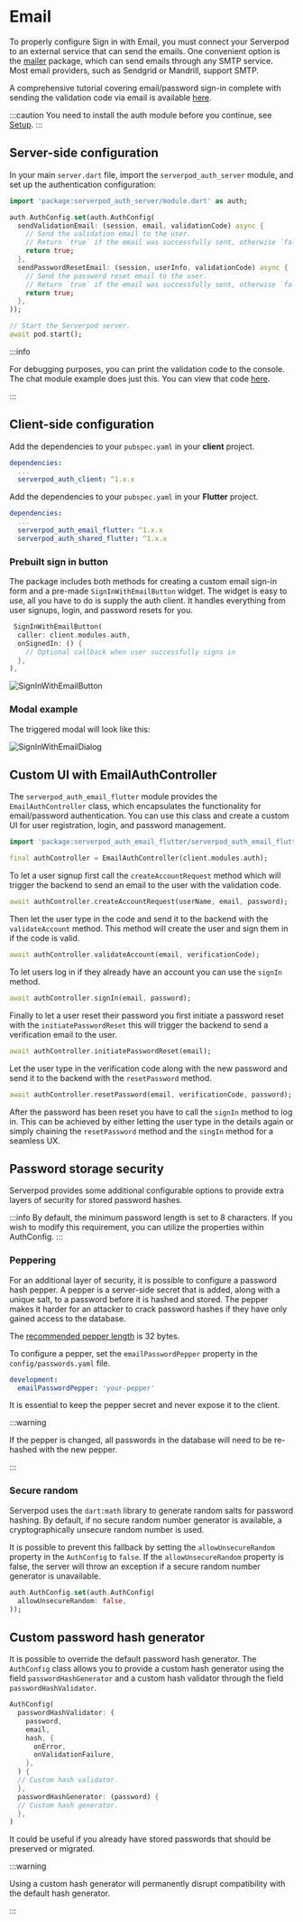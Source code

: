 # Email

To properly configure Sign in with Email, you must connect your Serverpod to an external service that can send the emails. One convenient option is the [mailer](https://pub.dev/packages/mailer) package, which can send emails through any SMTP service. Most email providers, such as Sendgrid or Mandrill, support SMTP.

A comprehensive tutorial covering email/password sign-in complete with sending the validation code via email is available [here](https://medium.com/serverpod/getting-started-with-serverpod-authentication-part-1-72c25280e6e9).

:::caution
You need to install the auth module before you continue, see [Setup](../setup).
:::

## Server-side configuration

In your main `server.dart` file,  import the `serverpod_auth_server` module, and set up the authentication configuration:

```dart
import 'package:serverpod_auth_server/module.dart' as auth;

auth.AuthConfig.set(auth.AuthConfig(
  sendValidationEmail: (session, email, validationCode) async {
    // Send the validation email to the user.
    // Return `true` if the email was successfully sent, otherwise `false`.
    return true;
  },
  sendPasswordResetEmail: (session, userInfo, validationCode) async {
    // Send the password reset email to the user.
    // Return `true` if the email was successfully sent, otherwise `false`.
    return true;
  },
));

// Start the Serverpod server.
await pod.start();
```

:::info

For debugging purposes, you can print the validation code to the console. The chat module example does just this. You can view that code [here](https://github.com/serverpod/serverpod/blob/main/examples/chat/chat_server/lib/server.dart).

:::

## Client-side configuration

Add the dependencies to your `pubspec.yaml` in your **client** project.

```yaml
dependencies:
  ...
  serverpod_auth_client: ^1.x.x
```

Add the dependencies to your `pubspec.yaml` in your **Flutter** project.

```yaml
dependencies:
  ...
  serverpod_auth_email_flutter: ^1.x.x
  serverpod_auth_shared_flutter: ^1.x.x
```

### Prebuilt sign in button

The package includes both methods for creating a custom email sign-in form and a pre-made `SignInWithEmailButton` widget. The widget is easy to use, all you have to do is supply the auth client. It handles everything from user signups, login, and password resets for you.

```dart
 SignInWithEmailButton(
  caller: client.modules.auth,
  onSignedIn: () {
    // Optional callback when user successfully signs in
  },
),
```

![SignInWithEmailButton](/img/authentication/providers/email/1-sign-in-with-email-button.png)

### Modal example

The triggered modal will look like this:

![SignInWithEmailDialog](/img/authentication/providers/email/2-auth-email-dialog.png)

## Custom UI with EmailAuthController

The `serverpod_auth_email_flutter` module provides the `EmailAuthController` class, which encapsulates the functionality for email/password authentication. You can use this class and create a custom UI for user registration, login, and password management.

```dart
import 'package:serverpod_auth_email_flutter/serverpod_auth_email_flutter.dart';

final authController = EmailAuthController(client.modules.auth);
```

To let a user signup first call the `createAccountRequest` method which will trigger the backend to send an email to the user with the validation code.

```dart
await authController.createAccountRequest(userName, email, password);
```

Then let the user type in the code and send it to the backend with the `validateAccount` method. This method will create the user and sign them in if the code is valid.

```dart
await authController.validateAccount(email, verificationCode);
```

To let users log in if they already have an account you can use the `signIn` method.

```dart
await authController.signIn(email, password);
```

Finally to let a user reset their password you first initiate a password reset with the `initiatePasswordReset` this will trigger the backend to send a verification email to the user.

```dart
await authController.initiatePasswordReset(email);
```

Let the user type in the verification code along with the new password and send it to the backend with the `resetPassword` method.

```dart
await authController.resetPassword(email, verificationCode, password);
```

After the password has been reset you have to call the `signIn` method to log in. This can be achieved by either letting the user type in the details again or simply chaining the `resetPassword` method and the `singIn` method for a seamless UX.

## Password storage security

Serverpod provides some additional configurable options to provide extra layers of security for stored password hashes.

:::info
By default, the minimum password length is set to 8 characters. If you wish to modify this requirement, you can utilize the properties within AuthConfig.
:::

### Peppering

For an additional layer of security, it is possible to configure a password hash pepper. A pepper is a server-side secret that is added, along with a unique salt, to a password before it is hashed and stored. The pepper makes it harder for an attacker to crack password hashes if they have only gained access to the database.

The [recommended pepper length](https://www.ietf.org/archive/id/draft-ietf-kitten-password-storage-04.html#name-storage-2) is 32 bytes.

To configure a pepper, set the `emailPasswordPepper` property in the `config/passwords.yaml` file.

```yaml
development:
  emailPasswordPepper: 'your-pepper'
```

 It is essential to keep the pepper secret and never expose it to the client.

:::warning

If the pepper is changed, all passwords in the database will need to be re-hashed with the new pepper.

:::

### Secure random

Serverpod uses the `dart:math` library to generate random salts for password hashing. By default, if no secure random number generator is available, a cryptographically unsecure random number is used.

It is possible to prevent this fallback by setting the `allowUnsecureRandom` property in the `AuthConfig` to `false`. If the `allowUnsecureRandom` property is false, the server will throw an exception if a secure random number generator is unavailable.

```dart
auth.AuthConfig.set(auth.AuthConfig(
  allowUnsecureRandom: false,
));
```

## Custom password hash generator

It is possible to override the default password hash generator. The `AuthConfig` class allows you to provide a custom hash generator using the field `passwordHashGenerator` and a custom hash validator through the field `passwordHashValidator`.

```dart
AuthConfig(
  passwordHashValidator: (
    password,
    email,
    hash, {
      onError,
      onValidationFailure,
    },
  ) {
  // Custom hash validator.
  },
  passwordHashGenerator: (password) {
  // Custom hash generator.
  },
)

```

It could be useful if you already have stored passwords that should be preserved or migrated.

:::warning

Using a custom hash generator will permanently disrupt compatibility with the default hash generator.

:::